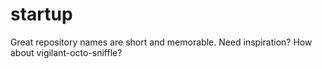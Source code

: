 # startup
Great repository names are short and memorable. Need inspiration? How about vigilant-octo-sniffle? 
